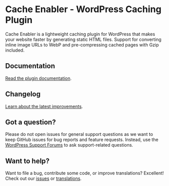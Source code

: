 # Cache Enabler - WordPress Caching Plugin

Cache Enabler is a lightweight caching plugin for WordPress that makes your website faster by generating static HTML files. Support for converting inline image URLs to WebP and pre-compressing cached pages with Gzip included.

## Documentation

[Read the plugin documentation](https://www.keycdn.com/support/wordpress-cache-enabler-plugin).

## Changelog

[Learn about the latest improvements](https://wordpress.org/plugins/cache-enabler/#developers).

## Got a question?

Please do not open issues for general support questions as we want to keep GitHub issues for bug reports and feature requests. Instead, use the [WordPress Support Forums](https://wordpress.org/support/plugin/cache-enabler/) to ask support-related questions.

## Want to help?

Want to file a bug, contribute some code, or improve translations? Excellent! Check out our [issues](https://github.com/keycdn/cache-enabler/issues) or [translations](https://translate.wordpress.org/projects/wp-plugins/cache-enabler/).
